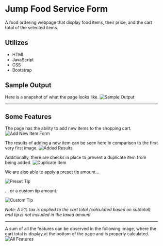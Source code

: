 # Jump Food Service Form

A food ordering webpage that display food items, their price, and the cart total of the selected items.

Utilizes
---
- HTML
- JavaScript
- CSS
- Bootstrap

Sample Output
---
Here is a snapshot of what the page looks like.
![Sample Output](https://github.com/nikkijwang/Jump-Food-Service-Form/blob/main/sample/overall_sample.png "Sample Output")

---

Some Features
---
The page has the ability to add new items to the shopping cart.
![Add New Item Form](https://github.com/nikkijwang/Jump-Food-Service-Form/blob/main/sample/add_new_item.png "New Item")

The results of adding a new item can be seen here in comparison to the first very first image.
![Added Results](https://github.com/nikkijwang/Jump-Food-Service-Form/blob/main/sample/new_item_result.png "Added Item Results")

Additionally, there are checks in place to prevent a duplicate item from being added.
![Duplicate Item](https://github.com/nikkijwang/Jump-Food-Service-Form/blob/main/sample/no_duplicates.png "No duplicate items")

We are also able to apply a preset tip amount...

![Preset Tip](https://github.com/nikkijwang/Jump-Food-Service-Form/blob/main/sample/tips_and_prelim_info.png "Preset Tip")

... or a custom tip amount.

![Custom Tip](https://github.com/nikkijwang/Jump-Food-Service-Form/blob/main/sample/custom_tip.png "Custom Tip")

*Note: A 5% tax is applied to the cart total (calculated based on subtotal) and tip is not included in the taxed amount*

---

A sum of all the features can be observed in the following image, where the cart total is display at the bottom of the page and is properly calculated.
![All Features](https://github.com/nikkijwang/Jump-Food-Service-Form/blob/main/sample/all_functionality.png "Displays all features in one image")